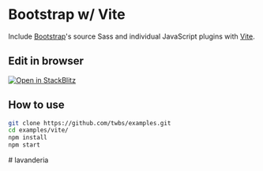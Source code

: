 # Bootstrap w/ Vite

Include [Bootstrap](https://getbootstrap.com)'s source Sass and individual JavaScript plugins with [Vite](https://vitejs.dev/).

## Edit in browser

[![Open in StackBlitz](https://developer.stackblitz.com/img/open_in_stackblitz.svg)](https://stackblitz.com/github/twbs/examples/tree/main/vite?file=index.html)

## How to use

```sh
git clone https://github.com/twbs/examples.git
cd examples/vite/
npm install
npm start
```
#   l a v a n d e r i a  
 